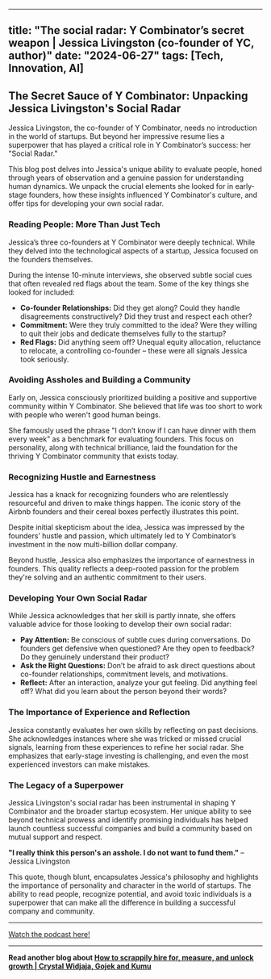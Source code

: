 
---
title: "The social radar: Y Combinator’s secret weapon | Jessica Livingston (co-founder of YC, author)"
date: "2024-06-27"
tags: [Tech, Innovation, AI]
---

## The Secret Sauce of Y Combinator: Unpacking Jessica Livingston's Social Radar

Jessica Livingston, the co-founder of Y Combinator, needs no introduction in the world of startups. But beyond her impressive resume lies a superpower that has played a critical role in Y Combinator’s success: her "Social Radar."

This blog post delves into Jessica's unique ability to evaluate people, honed through years of observation and a genuine passion for understanding human dynamics. We unpack the crucial elements she looked for in early-stage founders, how these insights influenced Y Combinator's culture, and offer tips for developing your own social radar.

### Reading People: More Than Just Tech

Jessica’s three co-founders at Y Combinator were deeply technical. While they delved into the technological aspects of a startup, Jessica focused on the founders themselves. 

During the intense 10-minute interviews, she observed subtle social cues that often revealed red flags about the team. Some of the key things she looked for included:

* **Co-founder Relationships:** Did they get along? Could they handle disagreements constructively? Did they trust and respect each other?
* **Commitment:** Were they truly committed to the idea? Were they willing to quit their jobs and dedicate themselves fully to the startup?
* **Red Flags:** Did anything seem off? Unequal equity allocation, reluctance to relocate, a controlling co-founder – these were all signals Jessica took seriously.

### Avoiding Assholes and Building a Community

Early on, Jessica consciously prioritized building a positive and supportive community within Y Combinator. She believed that life was too short to work with people who weren't good human beings. 

She famously used the phrase "I don’t know if I can have dinner with them every week" as a benchmark for evaluating founders. This focus on personality, along with technical brilliance, laid the foundation for the thriving Y Combinator community that exists today.

### Recognizing Hustle and Earnestness

Jessica has a knack for recognizing founders who are relentlessly resourceful and driven to make things happen. The iconic story of the Airbnb founders and their cereal boxes perfectly illustrates this point. 

Despite initial skepticism about the idea, Jessica was impressed by the founders’ hustle and passion, which ultimately led to Y Combinator’s investment in the now multi-billion dollar company.

Beyond hustle, Jessica also emphasizes the importance of earnestness in founders. This quality reflects a deep-rooted passion for the problem they're solving and an authentic commitment to their users. 

### Developing Your Own Social Radar

While Jessica acknowledges that her skill is partly innate, she offers valuable advice for those looking to develop their own social radar:

* **Pay Attention:** Be conscious of subtle cues during conversations. Do founders get defensive when questioned? Are they open to feedback? Do they genuinely understand their product?
* **Ask the Right Questions:** Don’t be afraid to ask direct questions about co-founder relationships, commitment levels, and motivations. 
* **Reflect:** After an interaction, analyze your gut feeling. Did anything feel off? What did you learn about the person beyond their words?

### The Importance of Experience and Reflection

Jessica constantly evaluates her own skills by reflecting on past decisions. She acknowledges instances where she was tricked or missed crucial signals, learning from these experiences to refine her social radar. She emphasizes that early-stage investing is challenging, and even the most experienced investors can make mistakes.

### The Legacy of a Superpower

Jessica Livingston's social radar has been instrumental in shaping Y Combinator and the broader startup ecosystem. Her unique ability to see beyond technical prowess and identify promising individuals has helped launch countless successful companies and build a community based on mutual support and respect. 

**"I really think this person's an asshole. I do not want to fund them."** –  Jessica Livingston

This quote, though blunt, encapsulates Jessica's philosophy and highlights the importance of personality and character in the world of startups. The ability to read people, recognize potential, and avoid toxic individuals is a superpower that can make all the difference in building a successful company and community.

---
        
<a href="https://youtube.com/watch?v=h9MUuhsDJOM" target="_blank">Watch the podcast here!</a>


---

**Read another blog about [How to scrappily hire for, measure, and unlock growth | Crystal Widjaja, Gojek and Kumu](./20220731-crystalwidjaja-lennyspodcast.md)**

